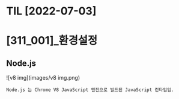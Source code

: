 # TIL [2022-07-03]

# [311_001]_환경설정

## Node.js
    
![v8 img](images/v8 img.png)  

    Node.js 는 Chrome V8 JavaScript 엔진으로 빌드된 JavaScript 런타임임.
    


